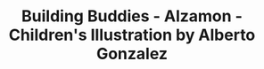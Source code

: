 ---
layout: portfolio
title: Building Buddies - Alzamon - Children's Illustration by Alberto Gonzalez
categories: 
    - homepage
    - characterdesign
pretty_category: Character Design
pretty_title: Building Buddies
permalink: /portfolio/building-buddies
masonryimage: /assets/images/portfolio/2017_i_buildingBuddies@400w.jpg
fullsizeimage: /assets/images/portfolio/2017_i_buildingBuddies@1500w.jpg
work_details:
    - Digital artwork, 2017
---